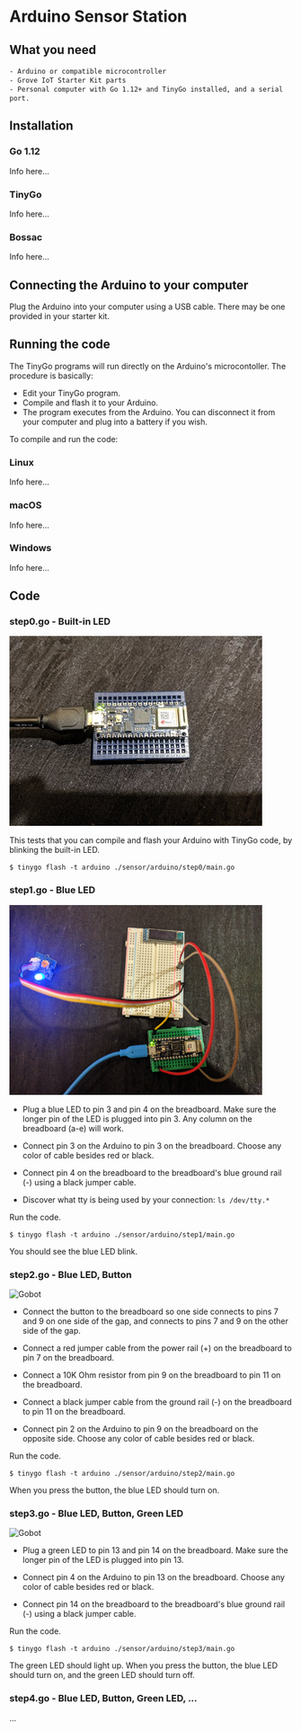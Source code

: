 # Arduino Sensor Station

## What you need

    - Arduino or compatible microcontroller
    - Grove IoT Starter Kit parts
    - Personal computer with Go 1.12+ and TinyGo installed, and a serial port.

## Installation

### Go 1.12

Info here...

### TinyGo

Info here...

### Bossac

Info here...

## Connecting the Arduino to your computer

Plug the Arduino into your computer using a USB cable. There may be one provided in your starter kit.

## Running the code

The TinyGo programs will run directly on the Arduino's microcontoller. The procedure is basically:

- Edit your TinyGo program.
- Compile and flash it to your Arduino.
- The program executes from the Arduino. You can disconnect it from your computer and plug into a battery if you wish.

To compile and run the code:

### Linux

Info here...

### macOS


Info here...

### Windows

Info here...

## Code

### step0.go - Built-in LED

![Arduino](./images/step0.png)

This tests that you can compile and flash your Arduino with TinyGo code, by blinking the built-in LED.

```
$ tinygo flash -t arduino ./sensor/arduino/step0/main.go
```

### step1.go - Blue LED

![Arduino](./images/step1.png)

- Plug a blue LED to pin 3 and pin 4 on the breadboard. Make sure the longer pin of the LED is plugged into pin 3. Any column on the breadboard (a-e) will work.

- Connect pin 3 on the Arduino to pin 3 on the breadboard. Choose any color of cable besides red or black.

- Connect pin 4 on the breadboard to the breadboard's blue ground rail (-) using a black jumper cable.

- Discover what tty is being used by your connection: `ls /dev/tty.*`

Run the code.

```
$ tinygo flash -t arduino ./sensor/arduino/step1/main.go
```

You should see the blue LED blink.

### step2.go - Blue LED, Button

![Gobot](../../images/sensor/arduino/step2.jpg)

- Connect the button to the breadboard so one side connects to pins 7 and 9 on one side of the gap, and connects to pins 7 and 9 on the other side of the gap.

- Connect a red jumper cable from the power rail (+) on the breadboard to pin 7 on the breadboard.

- Connect a 10K Ohm resistor from pin 9 on the breadboard to pin 11 on the breadboard.

- Connect a black jumper cable from the ground rail (-) on the breadboard to pin 11 on the breadboard.

- Connect pin 2 on the Arduino to pin 9 on the breadboard on the opposite side. Choose any color of cable besides red or black.

Run the code.

```
$ tinygo flash -t arduino ./sensor/arduino/step2/main.go
```

When you press the button, the blue LED should turn on.

### step3.go - Blue LED, Button, Green LED

![Gobot](../../images/sensor/arduino/step3.jpg)

- Plug a green LED to pin 13 and pin 14 on the breadboard. Make sure the longer pin of the LED is plugged into pin 13.

- Connect pin 4 on the Arduino to pin 13 on the breadboard. Choose any color of cable besides red or black.

- Connect pin 14 on the breadboard to the breadboard's blue ground rail (-) using a black jumper cable.

Run the code.

```
$ tinygo flash -t arduino ./sensor/arduino/step3/main.go
```

The green LED should light up. When you press the button, the blue LED should turn on, and the green LED should turn off.

### step4.go - Blue LED, Button, Green LED, ...

...
